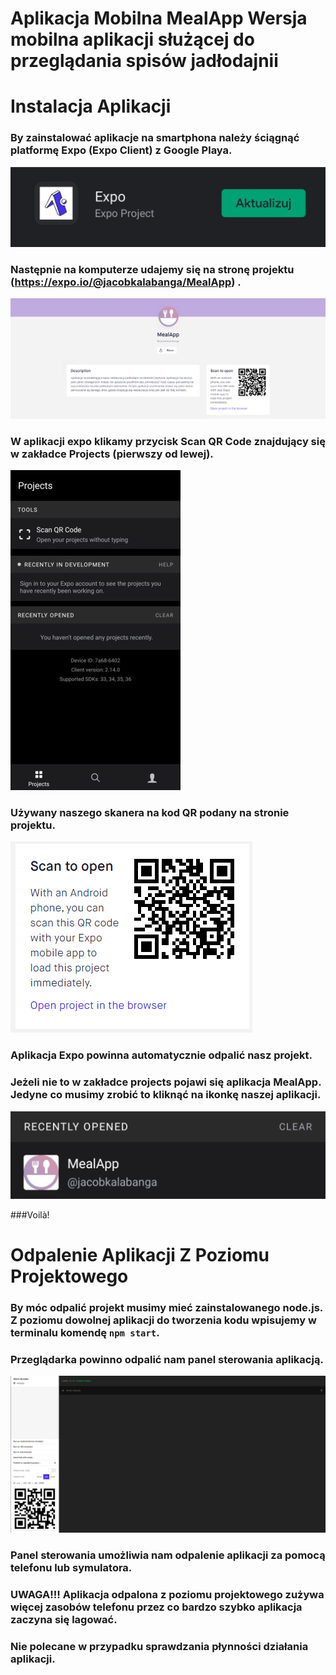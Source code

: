 Aplikacja Mobilna MealApp
Wersja mobilna aplikacji służącej do przeglądania spisów jadłodajnii
======

Instalacja Aplikacji
======

### By zainstalować aplikacje na smartphona należy ściągnąć platformę Expo (Expo Client) z Google Playa.

![ExpoGooglePlay](/readmeImages/Expo_Aplikacja_Google_Play.jpg)

### Następnie na komputerze udajemy się na stronę projektu (https://expo.io/@jacobkalabanga/MealApp) .

![MealAppOnExpo](/readmeImages/MealAppOnExpo.png)

### W aplikacji expo klikamy przycisk Scan QR Code znajdujący się w zakładce Projects (pierwszy od lewej).

![ExpoAplikacja](/readmeImages/Expo_Aplikacja.jpg)

### Używany naszego skanera na kod QR podany na stronie projektu.

![KodQR](/readmeImages/KodQR.png)

### Aplikacja Expo powinna automatycznie odpalić nasz projekt.
### Jeżeli nie to w zakładce projects pojawi się aplikacja MealApp. Jedyne co musimy zrobić to kliknąć na ikonkę naszej aplikacji.

![ExpoAplikacjaMealApp](/readmeImages/Expo_Aplikacja_MealApp.jpg)

###Voilà!


Odpalenie Aplikacji Z Poziomu Projektowego
=====

### By móc odpalić projekt musimy mieć zainstalowanego node.js. Z poziomu dowolnej aplikacji do tworzenia kodu wpisujemy w terminalu komendę `npm start`.
### Przeglądarka powinno odpalić nam panel sterowania aplikacją.

![PanelSterowania](/readmeImages/PanelSterowania.png)

### Panel sterowania umożliwia nam odpalenie aplikacji za pomocą telefonu lub symulatora.
### UWAGA!!! Aplikacja odpalona z poziomu projektowego zużywa więcej zasobów telefonu przez co bardzo szybko aplikacja zaczyna się lagować.
### Nie polecane w przypadku sprawdzania płynności działania aplikacji.